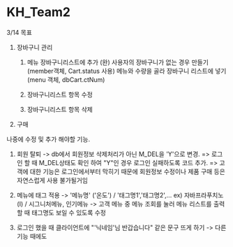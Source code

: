# KH_Team2

3/14 목표

1. 장바구니 관리

   1. 메뉴 장바구니리스트에 추가 (완)
      사용자의 장바구니가 없는 경우 만들기 (member객체, Cart.status 사용)
      메뉴와 수량을 골라 장바구니 리스트에 넣기 (menu 객체, dbCart.ctNum)

   2. 장바구니리스트 항목 수정
   3. 장바구니리스트 항목 삭제

2. 구매

나중에 수정 및 추가 해야할 기능.

1. 회원 탈퇴 -> db에서 회원정보 삭제처리가 아닌 M_DEL을 'Y'으로 변경.
   => 로그인 할 때 M_DEL상태도 확인 하여 "Y"인 경우 로그인 실패하도록 코드 추가.
   => 고객에 대한 기능은 로그인에서부터 막히기 때문에 회원정보 수정이나 제품 구매 등은 자연스럽게 사용 불가될거임

2. 메뉴에 태그 적용 -> '메뉴명' ('온도') / '태그명1','태그명2',...
   ex) 자바프라푸치노 (I) / 시그니처메뉴, 인기메뉴
   -> 고객 메뉴 중 메뉴 조회를 눌러 메뉴 리스트를 출력할 때 태그명도 보일 수 있도록 수정

3. 로그인 했을 때 클라이언트에 "'닉네임'님 반갑습니다" 같은 문구 뜨게 하기
   -> 다른 기능 때에도
